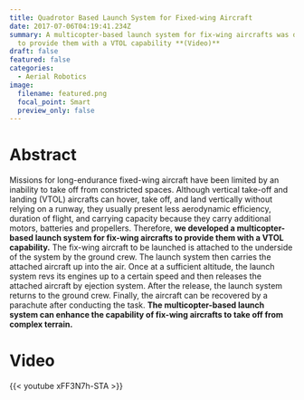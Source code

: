 ```yaml
---
title: Quadrotor Based Launch System for Fixed-wing Aircraft
date: 2017-07-06T04:19:41.234Z
summary: A multicopter-based launch system for fix-wing aircrafts was developed
  to provide them with a VTOL capability **(Video)**
draft: false
featured: false
categories:
  - Aerial Robotics
image:
  filename: featured.png
  focal_point: Smart
  preview_only: false
---
```

# Abstract

Missions for long-endurance fixed-wing aircraft have been limited by an inability to take off from constricted spaces. Although vertical take-off and landing (VTOL) aircrafts can hover, take off, and land vertically without relying on a runway, they usually present less aerodynamic efficiency, duration of flight, and carrying capacity because they carry additional motors, batteries and propellers. Therefore, **we developed a multicopter-based launch system for fix-wing aircrafts to provide them with a VTOL capability.** The fix-wing aircraft to be launched is attached to the underside of the system by the ground crew. The launch system then carries the attached aircraft up into the air. Once at a sufficient altitude, the launch system revs its engines up to a certain speed and then releases the attached aircraft by ejection system. After the release, the launch system returns to the ground crew. Finally, the aircraft can be recovered by a parachute after conducting the task. **The multicopter-based launch system can enhance the capability of fix-wing aircrafts to take off from complex terrain.**

# V﻿ideo

{{< youtube xFF3N7h-STA >}}